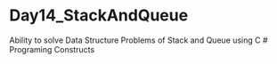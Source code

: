 # Day14_StackAndQueue
Ability to solve Data Structure Problems of Stack and Queue using C # Programing Constructs
